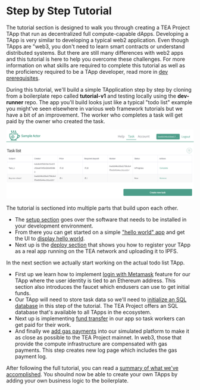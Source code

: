 # Step by Step Tutorial

The tutorial section is designed to walk you through creating a TEA Project TApp that run as decentralized full compute-capable dApps. Developing a TApp is very similar to developing a typical web2 application. Even though TApps are "web3, you don't need to learn smart contracts or understand distributed systems. But there are still many differences with web2 apps and this tutorial is here to help you overcome these challenges. For more information on what skills are required to complete this tutorial as well as the proficiency required to be a TApp developer, read more in [dev prerequisites](../010_core_docs/010_Developer_requirements.md).

During this tutorial, we'll build a simple TApplication step by step by cloning from a boilerplate repo called **tutorial-v1** and testing locally using the **dev-runner** repo. The app you'll build looks just like a typical "todo list" example you might've seen elsewhere in various web framework tutorials but we have a bit of an improvement. The worker who completes a task will get paid by the owner who created the task. 

![Pasted image 20230319210108.png](../../Pasted%20image%2020230319210108.png)

The tutorial is sectioned into multiple parts that build upon each other.

* The [setup section](010_install-dev-env/README.md) goes over the software that needs to be installed in your development environment. 
* From there you can get started on a simple ["hello world" app](020_hello_world/021_local_build_and_unit_test/README.md) and get the UI to [display hello world](020_hello_world/022_dev-runner_the_local_development-environment/README.md).
* Next up is the [deploy section](030_deploy_helloworld_testnet/README.md) that shows you how to register your TApp as a real app running on the TEA network and uploading it to IPFS.

In the next section we actually start working on the actual todo list TApp.

* First up we learn how to implement [login with Metamask](040_add_login_feature/README.md) feature for our TApp where the user identity is tied to an Ethereum address. This section also introduces the faucet which endusers can use to get initial funds.
* Our TApp will need to store task data so we'll need to [initialize an SQL database](050_sql_crdt/README.md) in this step of the tutorial. The TEA Project offers an SQL database that's available to all TApps in the ecosystem.
* Next up is implementing [fund transfer](060_reward_fund_transfer/README.md) in our app so task workers can get paid for their work.
* And finally we [add gas payments](070_gas_fee_payment/README.md) into our simulated platform to make it as close as possible to the TEA Project mainnet. In web3, those that provide the compute infrastructure are compensated with gas payments. This step creates new log page which includes the gas payment log. 

After following the full tutorial, you can read a [summary of what we've accomplished](080_summary/README.md). You shoulnd now be able to create your own TApps by adding your own business logic to the boilerplate. 
